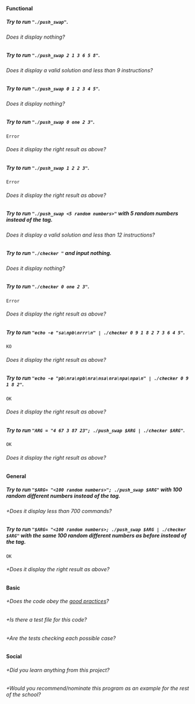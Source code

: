 #### Functional

##### Try to run `"./push_swap"`.

###### Does it display nothing?

##### Try to run `"./push_swap 2 1 3 6 5 8"`.

###### Does it display a valid solution and less than 9 instructions?

##### Try to run `"./push_swap 0 1 2 3 4 5"`.

###### Does it display nothing?

##### Try to run `"./push_swap 0 one 2 3"`.

```
Error
```

###### Does it display the right result as above?

##### Try to run `"./push_swap 1 2 2 3"`.

```
Error
```

###### Does it display the right result as above?

##### Try to run `"./push_swap <5 random numbers>"` with 5 random numbers instead of the tag.

###### Does it display a valid solution and less than 12 instructions?

##### Try to run `"./checker "` and input nothing.

###### Does it display nothing?

##### Try to run `"./checker 0 one 2 3"`.

```
Error
```

###### Does it display the right result as above?

##### Try to run `"echo -e "sa\npb\nrrr\n" | ./checker 0 9 1 8 2 7 3 6 4 5"`.

```
KO
```

###### Does it display the right result as above?

##### Try to run `"echo -e "pb\nra\npb\nra\nsa\nra\npa\npa\n" | ./checker 0 9 1 8 2"`.

```
OK
```

###### Does it display the right result as above?

##### Try to run `"ARG = "4 67 3 87 23"; ./push_swap $ARG | ./checker $ARG"`.

```
OK
```

###### Does it display the right result as above?

#### General

##### Try to run `"$ARG= "<100 random numbers>"; ./push_swap $ARG"` with 100 random different numbers instead of the tag.

###### +Does it display less than 700 commands?

##### Try to run `"$ARG= "<100 random numbers>; ./push_swap $ARG | ./checker $ARG"` with the same 100 random different numbers as before instead of the tag.

```
OK
```

###### +Does it display the right result as above?

#### Basic

###### +Does the code obey the [good practices](https://public.01-edu.org/subjects/good-practices.en)?

###### +Is there a test file for this code?

###### +Are the tests checking each possible case?

#### Social

###### +Did you learn anything from this project?

###### +Would you recommend/nominate this program as an example for the rest of the school?
